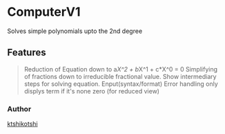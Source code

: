 # ComputerV1 # 
Solves simple polynomials upto the 2nd degree
## Features ##
>Reduction of Equation down to a*X^2 + b*X^1 + c*X^0 = 0
>Simplifying of fractions down to irreducible fractional value.
>Show intermediary steps for solving equation.
>Enput(syntax/format) Error handling
>only displys term if it's none zero (for reduced view)
### Author ###
[ktshikotshi](https://github.com/ktshikotshi)
